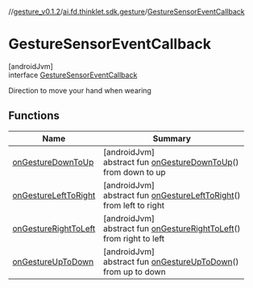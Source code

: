 //[gesture_v0.1.2](../../../index.md)/[ai.fd.thinklet.sdk.gesture](../index.md)/[GestureSensorEventCallback](index.md)

# GestureSensorEventCallback

[androidJvm]\
interface [GestureSensorEventCallback](index.md)

Direction to move your hand when wearing

## Functions

| Name | Summary |
|---|---|
| [onGestureDownToUp](on-gesture-down-to-up.md) | [androidJvm]<br>abstract fun [onGestureDownToUp](on-gesture-down-to-up.md)()<br>from down to up |
| [onGestureLeftToRight](on-gesture-left-to-right.md) | [androidJvm]<br>abstract fun [onGestureLeftToRight](on-gesture-left-to-right.md)()<br>from left to right |
| [onGestureRightToLeft](on-gesture-right-to-left.md) | [androidJvm]<br>abstract fun [onGestureRightToLeft](on-gesture-right-to-left.md)()<br>from right to left |
| [onGestureUpToDown](on-gesture-up-to-down.md) | [androidJvm]<br>abstract fun [onGestureUpToDown](on-gesture-up-to-down.md)()<br>from up to down |
